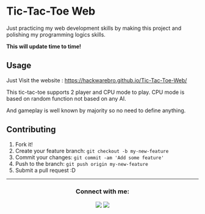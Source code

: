 # Tic-Tac-Toe Web
Just practicing my web development skills by making this project and polishing my programming logics skills.

<b>This will update time to time!</b>

## Usage
Just Visit the website : https://hackwarebro.github.io/Tic-Tac-Toe-Web/

This tic-tac-toe supports 2 player and CPU mode to play.
CPU mode is based on random function not based on any AI.

And gameplay is well known by majority so no need to define anything.
## Contributing

1. Fork it!
2. Create your feature branch: `git checkout -b my-new-feature`
3. Commit your changes: `git commit -am 'Add some feature'`
4. Push to the branch: `git push origin my-new-feature`
5. Submit a pull request :D


<hr>
<div align = "center">
<h3><b>Connect with me:</b></h3>
</div>

<div align="center">
<a href="https://www.youtube.com/channel/UCjLXbCSK44Fw5c_6J8mmZtQ?sub_confirmation=1"><img src="https://img.shields.io/youtube/channel/subscribers/UCjLXbCSK44Fw5c_6J8mmZtQ?label=Hackware%20Bro&style=social" /></a>
<a href="https://twitter.com/HackwareBro"><img src="https://img.shields.io/twitter/follow/HackwareBro?style=social" /></a>
</div>
